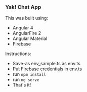 ### Yak! Chat App

This was built using:

* Angular 4
* AngularFire 2
* Angular Material
* Firebase

Instructions:

* Save-as env_sample.ts as env.ts
* Put Firebase credentials in env.ts
* run `npm install`
* run `ng serve`
* That's it!
